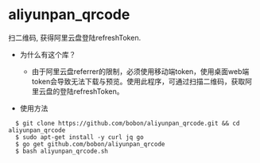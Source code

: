 # aliyunpan_qrcode

扫二维码, 获得阿里云盘登陆refreshToken.

- 为什么有这个库？
  - 由于阿里云盘referrer的限制，必须使用移动端token，使用桌面web端token会导致无法下载与预览。使用此程序，可通过扫描二维码，获取阿里云盘的登陆refreshToken。

- 使用方法
```
  $ git clone https://github.com/bobon/aliyunpan_qrcode.git && cd aliyunpan_qrcode
  $ sudo apt-get install -y curl jq go
  $ go get github.com/bobon/aliyunpan_qrcode  
  $ bash aliyunpan_qrcode.sh
```
